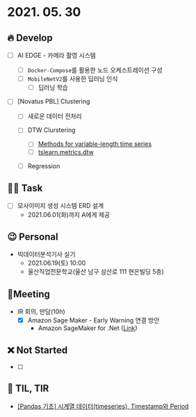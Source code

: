 # 2021. 05. 30

## 🔥 Develop

- [ ] AI EDGE - 카메라 촬영 시스템

  - [ ] `Docker-Compose`를 활용한 노드 오케스트레이션 구성
  - [ ] `MobileNetV2`를 사용한 딥러닝 인식
    - [ ] 딥러닝 학습
- [ ] [Novatus PBL] Clustering
  - [ ] 새로운 데이터 전처리
  - [ ] DTW Clurstering
    - [ ] [Methods for variable-length time series](https://tslearn.readthedocs.io/en/stable/variablelength.html#clustering)
    - [ ] [tslearn.metrics.dtw](https://tslearn.readthedocs.io/en/stable/gen_modules/metrics/tslearn.metrics.dtw.html)
  - [ ] Regression



##  🏳‍🌈 Task

- [ ] 모사이미지 생성 시스템 ERD 설계
  * 2021.06.01(화)까지 A에게 제공



## 😉 Personal

* 빅데이터분석기사 실기
  * 2021.06.19(토) 10:00
  * 울산직업전문학교(울산 남구 삼산로 111 현은빌딩 5층)



## :dizzy: ​Meeting

* IR 회의, 만담(10h)
  - [x] Amazon Sage Maker - Early Warning 연결 방안
    - Amazon SageMaker for .Net ([Link](https://docs.aws.amazon.com/sdkfornet/v3/apidocs/items/SageMaker/NSageMaker.html))



## ❌ Not Started

- [ ] 



## 📸 TIL, TIR

* [[Pandas 기초] 시계열 데이터(timeseries), Timestamp와 Period](https://yganalyst.github.io/data_handling/Pd_8/)
